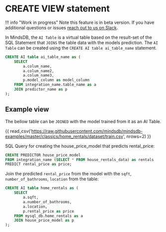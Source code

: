 # CREATE VIEW statement

!!! info "Work in progress"
    Note this feature is in beta version. If you have additional questions or issues [reach out to us on Slack](https://join.slack.com/t/mindsdbcommunity/shared_invite/zt-o8mrmx3l-5ai~5H66s6wlxFfBMVI6wQ).

In MindsDB, the `AI Table` is a virtual table based on the result-set of the SQL Statement that `JOINS` the table data with the models prediction. The `AI Table` can be created using the `CREATE AI table ai_table_name` statement.

```sql
CREATE AI table ai_table_name as (
    SELECT
        a.colum_name,
        a.colum_name2,
        a.colum_name3,
        p.model_column as model_column
    FROM integration_name.table_name as a
    JOIN predictor_name as p
);
```


## Example view

The bellow table can be `JOINED` with the model trained from it as an AI Table. 

{{ read_csv('https://raw.githubusercontent.com/mindsdb/mindsdb-examples/master/classics/home_rentals/dataset/train.csv', nrows=2) }}

SQL Query for creating the house_price_model that predicts rental_price:

```sql
CREATE PREDICTOR house_price_model
FROM integration_name (SELECT * FROM house_rentals_data) as rentals
PREDICT rental_price as price;
```

Join the predicted `rental_price` from the model with the `sqft`, `number_of_bathrooms`, `location` from the table:

```sql
CREATE AI table home_rentals as (
    SELECT
        a.sqft,
        a.number_of_bathrooms,
        a.location,
        p.rental_price as price
    FROM mysql_db.home_rentals as a
    JOIN house_price_model as p 
);
```